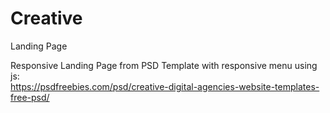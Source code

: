 # Creative
Landing Page 


Responsive Landing Page from PSD Template with responsive menu using js:   
https://psdfreebies.com/psd/creative-digital-agencies-website-templates-free-psd/
